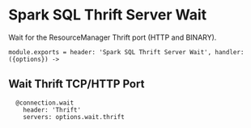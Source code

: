 
# Spark SQL Thrift Server Wait

Wait for the ResourceManager Thrift port (HTTP and BINARY).

    module.exports = header: 'Spark SQL Thrift Server Wait', handler: ({options}) ->

## Wait Thrift TCP/HTTP Port

      @connection.wait
        header: 'Thrift'
        servers: options.wait.thrift
